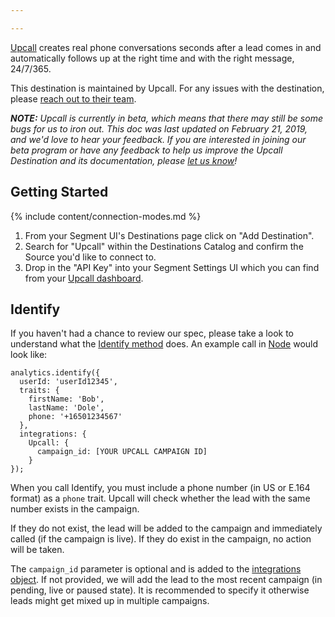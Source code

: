 ```yaml
---

---
```


[Upcall](https://www.upcall.com/?utm_source=segmentio&utm_medium=docs&utm_campaign=partners) creates real phone conversations seconds after a lead comes in and automatically follows up at the right time and with the right message, 24/7/365.

This destination is maintained by Upcall. For any issues with the destination, please [reach out to their team](mailto:success@upcall.com).


_**NOTE:** Upcall is currently in beta, which means that there may still be some bugs for us to iron out. This doc was last updated on February 21, 2019, and we'd love to hear your feedback. If you are interested in joining our beta program or have any feedback to help us improve the Upcall Destination and its documentation, please [let us know](mailto:success@upcall.com)!_


## Getting Started

{% include content/connection-modes.md %}

1. From your Segment UI's Destinations page click on "Add Destination".
2. Search for "Upcall" within the Destinations Catalog and confirm the Source you'd like to connect to.
3. Drop in the "API Key" into your Segment Settings UI which you can find from your [Upcall dashboard](https://app2.upcall.com/company/settings/integrations/api).

## Identify

If you haven't had a chance to review our spec, please take a look to understand what the [Identify method](https://segment.com/docs/spec/identify/) does. An example call in [Node](https://segment.com/docs/sources/server/node/) would look like:
```
analytics.identify({
  userId: 'userId12345',
  traits: {
    firstName: 'Bob',
    lastName: 'Dole',
    phone: '+16501234567'
  },
  integrations: {
    Upcall: {
      campaign_id: [YOUR UPCALL CAMPAIGN ID]
    }
});
```

When you call Identify, you must include a phone number (in US or E.164 format) as a `phone` trait. Upcall will check whether the lead with the same number exists in the campaign.

If they do not exist, the lead will be added to the campaign and immediately called (if the campaign is live). If they do exist in the campaign, no action will be taken.

The `campaign_id` parameter is optional and is added to the [integrations object](https://segment.com/docs/sources/server/node/#selecting-destinations). If not provided, we will add the lead to the most recent campaign (in pending, live or paused state). It is recommended to specify it otherwise leads might get mixed up in multiple campaigns.